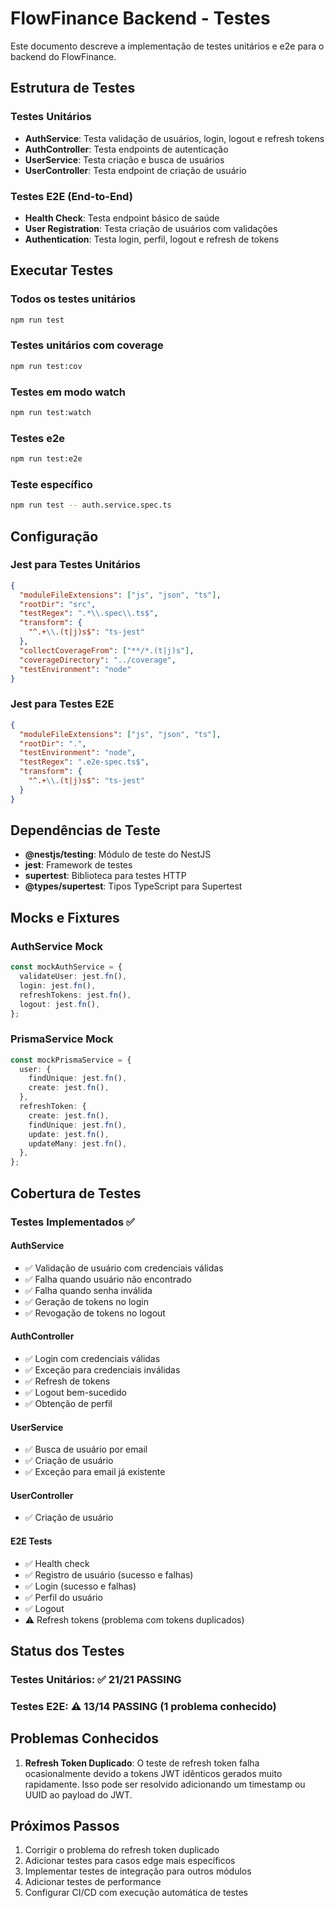 # FlowFinance Backend - Testes

Este documento descreve a implementação de testes unitários e e2e para o backend do FlowFinance.

## Estrutura de Testes

### Testes Unitários
- **AuthService**: Testa validação de usuários, login, logout e refresh tokens
- **AuthController**: Testa endpoints de autenticação
- **UserService**: Testa criação e busca de usuários
- **UserController**: Testa endpoint de criação de usuário

### Testes E2E (End-to-End)
- **Health Check**: Testa endpoint básico de saúde
- **User Registration**: Testa criação de usuários com validações
- **Authentication**: Testa login, perfil, logout e refresh de tokens

## Executar Testes

### Todos os testes unitários
```bash
npm run test
```

### Testes unitários com coverage
```bash
npm run test:cov
```

### Testes em modo watch
```bash
npm run test:watch
```

### Testes e2e
```bash
npm run test:e2e
```

### Teste específico
```bash
npm run test -- auth.service.spec.ts
```

## Configuração

### Jest para Testes Unitários
```json
{
  "moduleFileExtensions": ["js", "json", "ts"],
  "rootDir": "src",
  "testRegex": ".*\\.spec\\.ts$",
  "transform": {
    "^.+\\.(t|j)s$": "ts-jest"
  },
  "collectCoverageFrom": ["**/*.(t|j)s"],
  "coverageDirectory": "../coverage",
  "testEnvironment": "node"
}
```

### Jest para Testes E2E
```json
{
  "moduleFileExtensions": ["js", "json", "ts"],
  "rootDir": ".",
  "testEnvironment": "node",
  "testRegex": ".e2e-spec.ts$",
  "transform": {
    "^.+\\.(t|j)s$": "ts-jest"
  }
}
```

## Dependências de Teste

- **@nestjs/testing**: Módulo de teste do NestJS
- **jest**: Framework de testes
- **supertest**: Biblioteca para testes HTTP
- **@types/supertest**: Tipos TypeScript para Supertest

## Mocks e Fixtures

### AuthService Mock
```typescript
const mockAuthService = {
  validateUser: jest.fn(),
  login: jest.fn(),
  refreshTokens: jest.fn(),
  logout: jest.fn(),
};
```

### PrismaService Mock
```typescript
const mockPrismaService = {
  user: {
    findUnique: jest.fn(),
    create: jest.fn(),
  },
  refreshToken: {
    create: jest.fn(),
    findUnique: jest.fn(),
    update: jest.fn(),
    updateMany: jest.fn(),
  },
};
```

## Cobertura de Testes

### Testes Implementados ✅

#### AuthService
- ✅ Validação de usuário com credenciais válidas
- ✅ Falha quando usuário não encontrado
- ✅ Falha quando senha inválida
- ✅ Geração de tokens no login
- ✅ Revogação de tokens no logout

#### AuthController
- ✅ Login com credenciais válidas
- ✅ Exceção para credenciais inválidas
- ✅ Refresh de tokens
- ✅ Logout bem-sucedido
- ✅ Obtenção de perfil

#### UserService
- ✅ Busca de usuário por email
- ✅ Criação de usuário
- ✅ Exceção para email já existente

#### UserController
- ✅ Criação de usuário

#### E2E Tests
- ✅ Health check
- ✅ Registro de usuário (sucesso e falhas)
- ✅ Login (sucesso e falhas)
- ✅ Perfil do usuário
- ✅ Logout
- ⚠️ Refresh tokens (problema com tokens duplicados)

## Status dos Testes

### Testes Unitários: ✅ 21/21 PASSING
### Testes E2E: ⚠️ 13/14 PASSING (1 problema conhecido)

## Problemas Conhecidos

1. **Refresh Token Duplicado**: O teste de refresh token falha ocasionalmente devido a tokens JWT idênticos gerados muito rapidamente. Isso pode ser resolvido adicionando um timestamp ou UUID ao payload do JWT.

## Próximos Passos

1. Corrigir o problema do refresh token duplicado
2. Adicionar testes para casos edge mais específicos
3. Implementar testes de integração para outros módulos
4. Adicionar testes de performance
5. Configurar CI/CD com execução automática de testes
